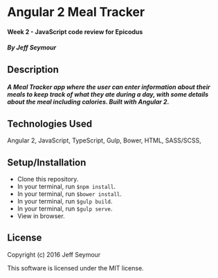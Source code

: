 # Angular 2 Meal Tracker
#### Week 2 - JavaScript code review for Epicodus
##### By Jeff Seymour

## Description
##### A Meal Tracker app where the user can enter information about their meals to keep track of what they ate during a day, with some details about the meal including calories. Built with Angular 2. 

## Technologies Used
Angular 2, JavaScript, TypeScript, Gulp, Bower, HTML, SASS/SCSS,

## Setup/Installation  
* Clone this repository.
* In your terminal, run `$npm install`.
* In your terminal, run `$bower install`.
* In your terminal, run `$gulp build`.
* In your terminal, run `$gulp serve`.
* View in browser.

## License
Copyright (c) 2016 Jeff Seymour

This software is licensed under the MIT license.
